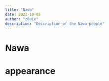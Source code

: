 ```yaml
---
title: "Nawa"
date: 2023-10-05
author: "zBuLe"
description: "Description of the Nawa people"
---
```



# Nawa

# appearance
